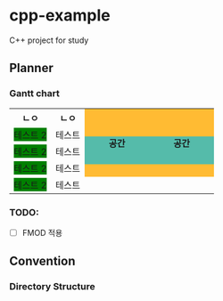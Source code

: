 # cpp-example

C++ project for study

## Planner

### Gantt chart

<style>
  .gc {
  }
  .test1 {
    background: var(--foo)
  }
  .c {
    width: 100px;
    /* background: linear-gradient(#fb3 33.3%, #58a 33.3%, #58a 66.6%, #5ba 66.6%); */
    /* background: linear-gradient(#fb3 33.3%, #58a 0, #58a 66.6%, #5ba 0); */
    /* background: linear-gradient(#fb3 50%, #5ba 50%); */
    background: linear-gradient(#fb3 50%, #5ba 0);
    background-size: 100% 100px;
  }
</style>
<table class="gc">
<tr>
  <th>ㄴㅇ</th>
  <th>ㄴㅇ</th>
  <th class="c" rowspan=4>공간</th>
  <th class="c" rowspan=4>공간</th>
</tr>
<tr>
  <td style="--foo:green;">
    <div class="test1">테스트 2</div>
  </td>
  <td class="test2">테스트</td>
</tr>
<tr>
  <td style="--foo:green;">
    <div class="test1">테스트 2</div>
  </td>
  <td class="test2">테스트</td>
</tr>
<tr>
  <td style="--foo:green;">
    <div class="test1">테스트 2</div>
  </td>
  <td class="test2">테스트</td>
</tr>
<tr>
  <td style="--foo:green;">
    <div class="test1">테스트 2</div>
  </td>
  <td class="test2">테스트</td>
</tr>
</table>

### TODO:

- [ ] FMOD 적용

## Convention

### Directory Structure
